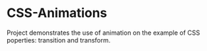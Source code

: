 # CSS-Animations
Project demonstrates the use of animation on the example of CSS poperties: transition and transform.
